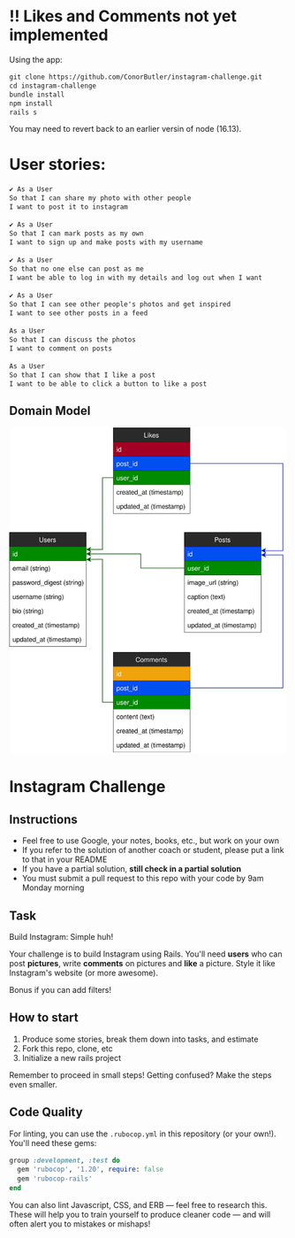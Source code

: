 # !! Likes and Comments not yet implemented

Using the app:

```
git clone https://github.com/ConorButler/instagram-challenge.git
cd instagram-challenge
bundle install
npm install
rails s
```

You may need to revert back to an earlier versin of node (16.13).

# User stories:
```
✔ As a User
So that I can share my photo with other people
I want to post it to instagram

✔ As a User
So that I can mark posts as my own
I want to sign up and make posts with my username

✔ As a User
So that no one else can post as me
I want be able to log in with my details and log out when I want

✔ As a User
So that I can see other people's photos and get inspired
I want to see other posts in a feed

As a User
So that I can discuss the photos
I want to comment on posts

As a User
So that I can show that I like a post
I want to be able to click a button to like a post
```

## Domain Model

![Domain Model](domain_model.drawio.svg)

Instagram Challenge
===================

## Instructions

* Feel free to use Google, your notes, books, etc., but work on your own
* If you refer to the solution of another coach or student, please put a link to that in your README
* If you have a partial solution, **still check in a partial solution**
* You must submit a pull request to this repo with your code by 9am Monday morning

## Task

Build Instagram: Simple huh!

Your challenge is to build Instagram using Rails. You'll need **users** who can post **pictures**, write **comments** on pictures and **like** a picture. Style it like Instagram's website (or more awesome).

Bonus if you can add filters!

## How to start

1. Produce some stories, break them down into tasks, and estimate
2. Fork this repo, clone, etc
3. Initialize a new rails project

Remember to proceed in small steps! Getting confused? Make the steps even smaller.

## Code Quality

For linting, you can use the `.rubocop.yml` in this repository (or your own!).
You'll need these gems:

```ruby
group :development, :test do
  gem 'rubocop', '1.20', require: false
  gem 'rubocop-rails'
end
```

You can also lint Javascript, CSS, and ERB — feel free to research this. These
will help you to train yourself to produce cleaner code — and will often alert
you to mistakes or mishaps!
